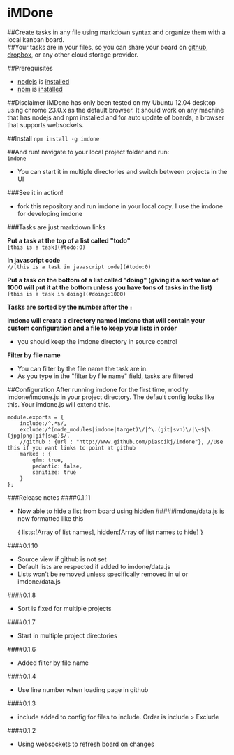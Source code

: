 iMDone
==========
##Create tasks in any file using markdown syntax and organize them with a local kanban board.  
##Your tasks are in your files, so you can share your board on [github](http://www.github.com), [dropbox](http://www.dropbox.com), or any other cloud storage provider.

##Prerequisites 
- [nodejs](http://nodejs.org/) is [installed](https://github.com/joyent/node/wiki/Installing-Node.js-via-package-manager)
- [npm](https://npmjs.org/) is [installed](https://github.com/joyent/node/wiki/Installing-Node.js-via-package-manager)


##Disclaimer
iMDone has only been tested on my Ubuntu 12.04 desktop using chrome 23.0.x as the default browser.  It should work on any machine that has nodejs and npm installed and for auto update of boards, a browser that supports websockets.

##Install
   `npm install -g imdone`

##And run!
navigate to your local project folder and run:  
   `imdone`

- You can start it in multiple directories and switch between projects in the UI

###See it in action!
- fork this repository and run imdone in your local copy.  I use the imdone for developing imdone

###Tasks are just markdown links

**Put a task at the top of a list called "todo"**  
   `[this is a task](#todo:0)`  

**In javascript code**  
   `//[this is a task in javascript code](#todo:0)`  

**Put a task on the bottom of a list called "doing" (giving it a sort value of 1000 will put it at the bottom unless you have tons of tasks in the list)**  
   `[this is a task in doing](#doing:1000)`  

**Tasks are sorted by the number after the `:`**  

**imdone will create a directory named imdone that will contain your custom configuration and a file to keep your lists in order**  
- you should keep the imdone directory in source control  
  
**Filter by file name**  
- You can filter by the file name the task are in.  
- As you type in the "filter by file name" field, tasks are filtered
  
##Configuration
After running imdone for the first time, modify imdone/imdone.js in your project directory.  The default config looks like this.  Your imdone.js will extend this.
  
	module.exports = {
		include:/^.*$/,
		exclude:/^(node_modules|imdone|target)\/|^\.(git|svn)\/|\~$|\.(jpg|png|gif|swp)$/,
		//github : {url : "http://www.github.com/piascikj/imdone"}, //Use this if you want links to point at github
		marked : {
			gfm: true,
			pedantic: false,
			sanitize: true
		}
	};

###Release notes
####0.1.11
- Now able to hide a list from board using hidden
#####imdone/data.js is now formatted like this  
  
	{
		lists:[Array of list names],
		hidden:[Array of list names to hide]
	}

####0.1.10
- Source view if github is not set
- Default lists are respected if added to imdone/data.js
- Lists won't be removed unless specifically removed in ui or imdone/data.js

####0.1.8
- Sort is fixed for multiple projects

####0.1.7
- Start in multiple project directories

####0.1.6
- Added filter by file name

####0.1.4
- Use line number when loading page in github

####0.1.3
- include added to config for files to include.  Order is include > Exclude

####0.1.2
- Using websockets to refresh board on changes

